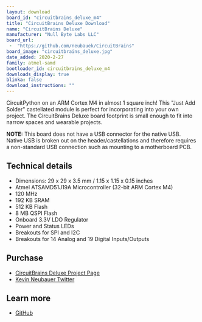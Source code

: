 ```yaml
---
layout: download
board_id: "circuitbrains_deluxe_m4"
title: "CircuitBrains Deluxe Download"
name: "CircuitBrains Deluxe"
manufacturer: "Null Byte Labs LLC"
board_url:
 -  "https://github.com/neubauek/CircuitBrains"
board_image: "circuitbrains_deluxe.jpg"
date_added: 2020-2-27
family: atmel-samd
bootloader_id: circuitbrains_deluxe_m4
downloads_display: true
blinka: false
download_instructions: ""
---
```


CircuitPython on an ARM Cortex M4 in almost 1 square inch! This "Just Add Solder" castellated module is perfect for incorporating into your own project. The CircuitBrains Deluxe board footprint is small enough to fit into narrow spaces and wearable projects.

**NOTE:** This board does not have a USB connector for the native USB. Native USB is broken out on the header/castellations and therefore requires a non-standard USB connection such as mounting to a motherboard PCB.

## Technical details

- Dimensions: 29 x 29 x 3.5 mm / 1.15 x 1.15 x 0.15 inches
- Atmel ATSAMD51J19A Microcontroller (32-bit ARM Cortex M4)
- 120 MHz
- 192 KB SRAM
- 512 KB Flash
- 8 MB QSPI Flash
- Onboard 3.3V LDO Regulator
- Power and Status LEDs
- Breakouts for SPI and I2C
- Breakouts for 14 Analog and 19 Digital Inputs/Outputs

## Purchase

* [CircuitBrains Deluxe Project Page](https://kevinneubauer.com/portfolio/circuitbrains-deluxe/)
* [Kevin Neubauer Twitter](https://twitter.com/kevinneubauer)

## Learn more

* [GitHub](https://github.com/neubauek/CircuitBrains)
